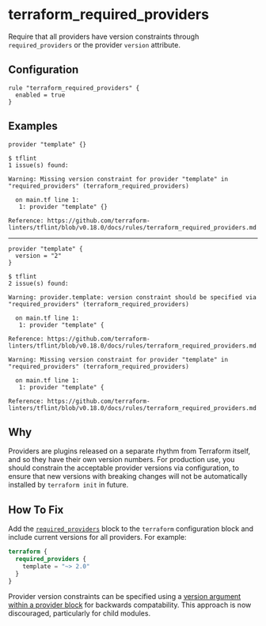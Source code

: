 # terraform_required_providers

Require that all providers have version constraints through `required_providers` or the provider `version` attribute.

## Configuration

```hcl
rule "terraform_required_providers" {
  enabled = true
}
```

## Examples

```hcl
provider "template" {}
```

```
$ tflint
1 issue(s) found:

Warning: Missing version constraint for provider "template" in "required_providers" (terraform_required_providers)

  on main.tf line 1:
   1: provider "template" {}

Reference: https://github.com/terraform-linters/tflint/blob/v0.18.0/docs/rules/terraform_required_providers.md
```

<hr>

```hcl
provider "template" {
  version = "2"
}
```

```
$ tflint
2 issue(s) found:

Warning: provider.template: version constraint should be specified via "required_providers" (terraform_required_providers)

  on main.tf line 1:
   1: provider "template" {

Reference: https://github.com/terraform-linters/tflint/blob/v0.18.0/docs/rules/terraform_required_providers.md

Warning: Missing version constraint for provider "template" in "required_providers" (terraform_required_providers)

  on main.tf line 1:
   1: provider "template" {

Reference: https://github.com/terraform-linters/tflint/blob/v0.18.0/docs/rules/terraform_required_providers.md
```

## Why

Providers are plugins released on a separate rhythm from Terraform itself, and so they have their own version numbers. For production use, you should constrain the acceptable provider versions via configuration, to ensure that new versions with breaking changes will not be automatically installed by `terraform init` in future.

## How To Fix

Add the [`required_providers`](https://www.terraform.io/docs/configuration/terraform.html#specifying-required-provider-versions) block to the `terraform` configuration block and include current versions for all providers. For example:

```tf
terraform {
  required_providers {
    template = "~> 2.0"
  }
}
```

Provider version constraints can be specified using a [version argument within a provider block](https://www.terraform.io/docs/configuration/providers.html#provider-versions) for backwards compatability. This approach is now discouraged, particularly for child modules.
